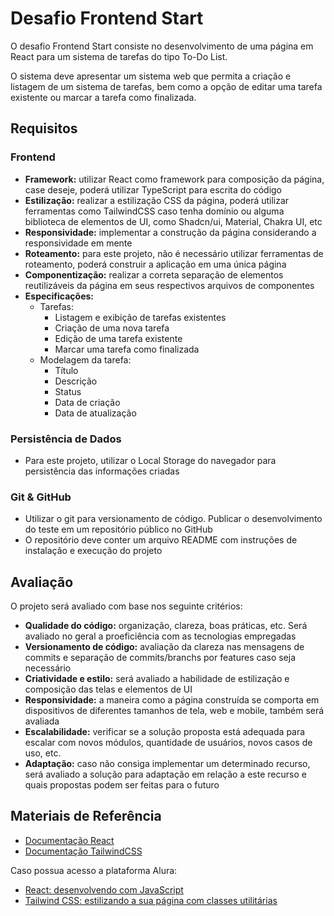 # Desafio Frontend Start

O desafio Frontend Start consiste no desenvolvimento de uma página em React para um sistema de tarefas do tipo To-Do List.

O sistema deve apresentar um sistema web que permita a criação e listagem de um sistema de tarefas, bem como a opção de editar uma tarefa existente ou marcar a tarefa como finalizada.

## Requisitos

### Frontend

- **Framework:** utilizar React como framework para composição da página, case deseje, poderá utilizar TypeScript para escrita do código
- **Estilização:** realizar a estilização CSS da página, poderá utilizar ferramentas como TailwindCSS caso tenha domínio ou alguma biblioteca de elementos de UI, como Shadcn/ui, Material, Chakra UI, etc
- **Responsividade:** implementar a construção da página considerando a responsividade em mente
- **Roteamento:** para este projeto, não é necessário utilizar ferramentas de roteamento, poderá construir a aplicação em uma única página
- **Componentização:** realizar a correta separação de elementos reutilizáveis da página em seus respectivos arquivos de componentes
- **Especificações:**
  - Tarefas:
    - Listagem e exibição de tarefas existentes
    - Criação de uma nova tarefa
    - Edição de uma tarefa existente
    - Marcar uma tarefa como finalizada
  - Modelagem da tarefa:
    - Título
    - Descrição
    - Status
    - Data de criação
    - Data de atualização

### Persistência de Dados

- Para este projeto, utilizar o Local Storage do navegador para persistência das informações criadas

### Git & GitHub

- Utilizar o git para versionamento de código. Publicar o desenvolvimento do teste em um repositório público no GitHub
- O repositório deve conter um arquivo README com instruções de instalação e execução do projeto

## Avaliação

O projeto será avaliado com base nos seguinte critérios:

- **Qualidade do código:** organização, clareza, boas práticas, etc. Será avaliado no geral a proeficiência com as tecnologias empregadas
- **Versionamento de código:** avaliação da clareza nas mensagens de commits e separação de commits/branchs por features caso seja necessário
- **Criatividade e estilo:** será avaliado a habilidade de estilização e composição das telas e elementos de UI
- **Responsividade:** a maneira como a página construída se comporta em dispositivos de diferentes tamanhos de tela, web e mobile, também será avaliada
- **Escalabilidade:** verificar se a solução proposta está adequada para escalar com novos módulos, quantidade de usuários, novos casos de uso, etc.
- **Adaptação:** caso não consiga implementar um determinado recurso, será avaliado a solução para adaptação em relação a este recurso e quais propostas podem ser feitas para o futuro

## Materiais de Referência

- [Documentação React](https://react.dev/)
- [Documentação TailwindCSS](https://tailwindcss.com/)

Caso possua acesso a plataforma Alura:

- [React: desenvolvendo com JavaScript](https://www.alura.com.br/curso-online-react-desenvolvendo-javascript)
- [Tailwind CSS: estilizando a sua página com classes utilitárias](https://www.alura.com.br/curso-online-tailwind-css-estilizando-pagina-classes-utilitarias)
